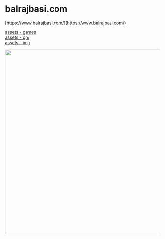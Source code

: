 # balrajbasi.com

[https://www.balrajbasi.com/](https://www.balrajbasi.com/)

[assets - games](http://www.balrajbasi.com/games)\
[assets - gm](http://www.balrajbasi.com/gm)\
[assets - img](http://www.balrajbasi.com/img/)

<img src="https://www.balrajbasi.com/external/github/bbdotcom.png" width="600">

